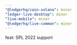 ```yaml
---
"@ledgerhq/coin-solana": minor
"ledger-live-desktop": minor
"live-mobile": minor
"@ledgerhq/live-common": minor
---
```


feat: SPL 2022 support

